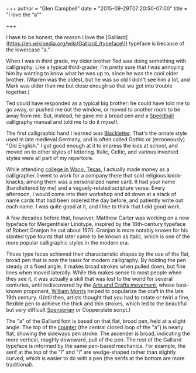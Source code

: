 +++
author = "Glen Campbell"
date = "2015-09-29T07:20:50-07:00"
title = "I love the “a”"

+++

I have to be honest, the reason I love the
[Galliard](https://en.wikipedia.org/wiki/Galliard_(typeface\))
typeface is because of the lowercase "a."

When I was in third grade, my older brother Ted was doing something
with calligraphy. Like a typical third-grader, I'm pretty sure that
I was annoying him by wanting to know what he was up to, since he
was the cool older brother. (Warren was the oldest, but he was so
old I didn't see him a lot, and Mark was older than me but close
enough so that we got into trouble together.)

Ted could have responded as a typical big brother: he could have
told me to go away, or pushed me out the window, or moved to another
room to be away from me. But, instead, he gave me a broad pen and
a [Speedball](http://www.speedballart.com) calligraphy manual and
told me to do it myself.

The first calligraphic hand I learned was
[Blackletter](https://en.wikipedia.org/wiki/Blackletter).  That's
the ornate style used in late medieval Germany, and is often called
Gothic or (erroneously) "Old English." I got good enough at it to
impress the kids at school, and moved on to other styles of lettering.
Italic, Celtic, and various invented styles were all part of my
repertoire.

While attending [college in Waco, Texas](http://baylor.edu), I
actually made money as a calligrapher.  I went to work for a company
there that sold religious knick-knacks; among them was a personalized
name card. It had your name (handlettered by me) and a vaguely-related
scripture verse. Every afternoon, I would come into their workshop
and sit down at a stack of name cards that had been ordered the day
before, and patiently write out each name.  I was quite good at it,
and I like to think that I did good work.

A few decades before that, however, Matthew Carter was working on
a new typeface for Mergenthaler Linotype, inspired by the 16th-century
typeface of Robert Granjon he cut about 1570. Granjon is more notably
known for his slanted type founts that later came to be known as
Italic, which is one of the more popular calligraphic styles in the
modern era.

Those type faces achieved their characteristic shapes by the use
of the flat, broad pen that is now the basis for modern calligraphy.
By holding the pen steady at a fixed angle, it makes broad strokes
when pulled down, but fine lines when moved laterally. While this
makes sense to most people when they see it, it was actually a skill
that was lost to the world for several centuries, until rediscovered
by the [Arts and Crafts
movement](https://en.wikipedia.org/wiki/Arts_and_Crafts_movement), whose
best-known proponent, [William
Morris](https://en.wikipedia.org/wiki/William_Morris) helped to
popularize the craft in the late 19th century.  (Until then, artists
thought that you had to rotate or twirl a fine, flexible pen to
achieve the thick and thin strokes, which led to the beautiful but
very difficult
[Spenserian](https://en.wikipedia.org/wiki/Spencerian_script) or
Copperplate script.)

The "a" of the Galliard font is based on that flat, broad pen, held
at a slight angle. The top of the
[counter](https://en.wikipedia.org/wiki/Typeface_anatomy) (the
central closed loop of the "a") is nearly flat, showing the sideways
pen stroke. The ascender is broad, indicating the more vertical,
roughly downward, pull of the pen.  The rest of the Galliard typeface
is informed by the same pen-based mechanics. For example, the serif
at the top of the "l" and "i" are wedge-shaped rather than slightly
curved, which is easier to do with a pen (the serifs at the bottom
are more traditional).

